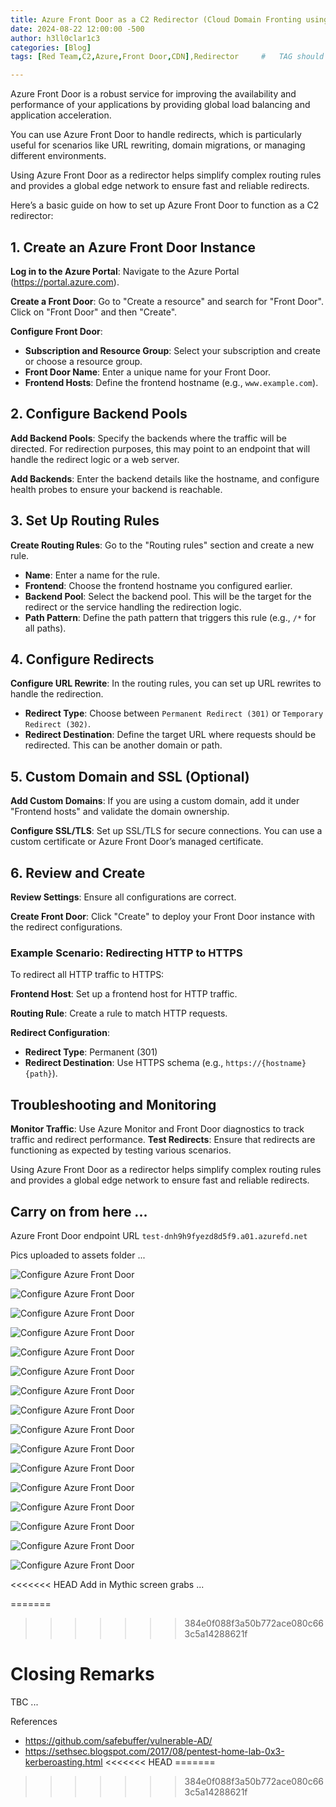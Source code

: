 ```yaml
---
title: Azure Front Door as a C2 Redirector (Cloud Domain Fronting using Azure CDN)
date: 2024-08-22 12:00:00 -500
author: h3ll0clar1c3
categories: [Blog]
tags: [Red Team,C2,Azure,Front Door,CDN],Redirector     #   TAG should always be lowercase

---
```


Azure Front Door is a robust service for improving the availability and performance of your applications by providing global load balancing and application acceleration. 

You can use Azure Front Door to handle redirects, which is particularly useful for scenarios like URL rewriting, domain migrations, or managing different environments.

Using Azure Front Door as a redirector helps simplify complex routing rules and provides a global edge network to ensure fast and reliable redirects.

Here’s a basic guide on how to set up Azure Front Door to function as a C2 redirector:

## 1. **Create an Azure Front Door Instance**

   **Log in to the Azure Portal**: Navigate to the Azure Portal (https://portal.azure.com).

   **Create a Front Door**: Go to "Create a resource" and search for "Front Door". Click on "Front Door" and then "Create".

   **Configure Front Door**:
   - **Subscription and Resource Group**: Select your subscription and create or choose a resource group.
   - **Front Door Name**: Enter a unique name for your Front Door.
   - **Frontend Hosts**: Define the frontend hostname (e.g., `www.example.com`).

## 2. **Configure Backend Pools**

   **Add Backend Pools**: Specify the backends where the traffic will be directed. For redirection purposes, this may point to an endpoint that will handle the redirect logic or a web server.

   **Add Backends**: Enter the backend details like the hostname, and configure health probes to ensure your backend is reachable.

## 3. **Set Up Routing Rules**

   **Create Routing Rules**: Go to the "Routing rules" section and create a new rule.
   - **Name**: Enter a name for the rule.
   - **Frontend**: Choose the frontend hostname you configured earlier.
   - **Backend Pool**: Select the backend pool. This will be the target for the redirect or the service handling the redirection logic.
   - **Path Pattern**: Define the path pattern that triggers this rule (e.g., `/*` for all paths).

## 4. **Configure Redirects**

   **Configure URL Rewrite**: In the routing rules, you can set up URL rewrites to handle the redirection.
   - **Redirect Type**: Choose between `Permanent Redirect (301)` or `Temporary Redirect (302)`.
   - **Redirect Destination**: Define the target URL where requests should be redirected. This can be another domain or path.

## 5. **Custom Domain and SSL (Optional)**

   **Add Custom Domains**: If you are using a custom domain, add it under "Frontend hosts" and validate the domain ownership.

   **Configure SSL/TLS**: Set up SSL/TLS for secure connections. You can use a custom certificate or Azure Front Door’s managed certificate.

## 6. **Review and Create**

   **Review Settings**: Ensure all configurations are correct.

   **Create Front Door**: Click "Create" to deploy your Front Door instance with the redirect configurations.

### Example Scenario: Redirecting HTTP to HTTPS

To redirect all HTTP traffic to HTTPS:

   **Frontend Host**: Set up a frontend host for HTTP traffic.

   **Routing Rule**: Create a rule to match HTTP requests.

   **Redirect Configuration**:
   - **Redirect Type**: Permanent (301)
   - **Redirect Destination**: Use HTTPS schema (e.g., `https://{hostname}{path}`).

## Troubleshooting and Monitoring

   **Monitor Traffic**: Use Azure Monitor and Front Door diagnostics to track traffic and redirect performance.
   **Test Redirects**: Ensure that redirects are functioning as expected by testing various scenarios.

Using Azure Front Door as a redirector helps simplify complex routing rules and provides a global edge network to ensure fast and reliable redirects.

## Carry on from here ...

Azure Front Door endpoint URL `test-dnh9h9fyezd8d5f9.a01.azurefd.net`

Pics uploaded to assets folder ... 

![Configure Azure Front Door](/assets/img/10.png)

![Configure Azure Front Door](/assets/img/11.png)

![Configure Azure Front Door](/assets/img/12.png)

![Configure Azure Front Door](/assets/img/13.png)

![Configure Azure Front Door](/assets/img/14.png)

![Configure Azure Front Door](/assets/img/15.png)

![Configure Azure Front Door](/assets/img/16.png)

![Configure Azure Front Door](/assets/img/17.png)

![Configure Azure Front Door](/assets/img/18.png)

![Configure Azure Front Door](/assets/img/19.png)

![Configure Azure Front Door](/assets/img/20.png)

![Configure Azure Front Door](/assets/img/21.png)

![Configure Azure Front Door](/assets/img/22.png)

![Configure Azure Front Door](/assets/img/23.png)

![Configure Azure Front Door](/assets/img/24.png)

![Configure Azure Front Door](/assets/img/25.png)

<<<<<<< HEAD
Add in Mythic screen grabs ... 

=======
>>>>>>> 384e0f088f3a50b772ace080c663c5a14288621f
# Closing Remarks

TBC ...

References 

* https://github.com/safebuffer/vulnerable-AD/
* https://sethsec.blogspot.com/2017/08/pentest-home-lab-0x3-kerberoasting.html
<<<<<<< HEAD
=======



>>>>>>> 384e0f088f3a50b772ace080c663c5a14288621f